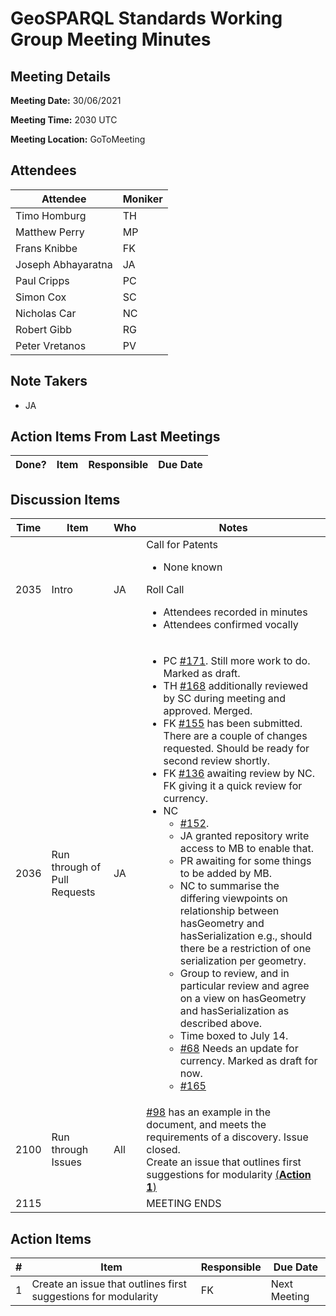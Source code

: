 # GeoSPARQL Standards Working Group Meeting Minutes
## Meeting Details
**Meeting Date:** 30/06/2021

**Meeting Time:** 2030 UTC

**Meeting Location:** GoToMeeting  

## Attendees
Attendee | Moniker |
---- | ---- |
Timo Homburg | TH |
Matthew Perry | MP |
Frans Knibbe | FK |
Joseph Abhayaratna | JA |
Paul Cripps | PC |
Simon Cox | SC |
Nicholas Car | NC |
Robert Gibb | RG |
Peter Vretanos | PV |


## Note Takers
- JA

## Action Items From Last Meetings
Done? | Item | Responsible | Due Date |
---- | ---- | ---- | --- |


## Discussion Items
Time | Item | Who | Notes |
---- | ---- | ---- | ---- |
2035 | Intro | JA | Call for Patents<ul><li>None known</li></ul>Roll Call<ul><li>Attendees recorded in minutes</li><li>Attendees confirmed vocally</li></ul> |
2036 | Run through of Pull Requests | JA | <ul><li>PC [#171](https://github.com/opengeospatial/ogc-geosparql/pull/171). Still more work to do.<br/>Marked as draft.<br/></li><li>TH [#168](https://github.com/opengeospatial/ogc-geosparql/pull/168) additionally reviewed by SC during meeting and approved. Merged. </li><li>FK [#155](https://github.com/opengeospatial/ogc-geosparql/pull/155) has been submitted. There are a couple of changes requested. Should be ready for second review shortly. </li><li>FK [#136](https://github.com/opengeospatial/ogc-geosparql/pull/136) awaiting review by NC. FK giving it a quick review for currency.</li><li>NC<ul><li>[#152](https://github.com/opengeospatial/ogc-geosparql/pull/152).</li><li>JA granted repository write access to MB to enable that.</li><li>PR awaiting for some things to be added by MB.</li><li>NC to summarise the differing viewpoints on relationship between hasGeometry and hasSerialization e.g., should there be a restriction of one serialization per geometry.</li><li>Group to review, and in particular review and agree on a view on hasGeometry and hasSerialization as described above.</li><li>Time boxed to July 14.</li><li>[#68](https://github.com/opengeospatial/ogc-geosparql/pull/68) Needs an update for currency. Marked as draft for now.</li><li>[#165](https://github.com/opengeospatial/ogc-geosparql/pull/165)</li></ul> |
2100 | Run through Issues | All | [#98](https://github.com/opengeospatial/ogc-geosparql/issues/98) has an example in the document, and meets the requirements of a discovery. Issue closed.<br/>Create an issue that outlines first suggestions for modularity [(**Action 1**)](#action_1) |
2115 | | | MEETING ENDS |

## Action Items
\# | Item | Responsible | Due Date |
---- | ---- | ---- | ---- |
<span name="action_1">1</span> | Create an issue that outlines first suggestions for modularity | FK | Next Meeting |
